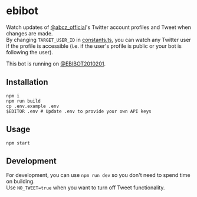 # ebibot

Watch updates of [@abcz_official](https://twitter.com/h_Takizawa329)'s Twitter account profiles and Tweet when changes are made.  
By changing `TARGET_USER_ID` in [constants.ts](constants.ts), you can watch any Twitter user if the profile is accessible (i.e. if the user's profile is public or your bot is following the user).

This bot is running on [@EBIBOT2010201](https://twitter.com/bioBOT52342033).

## Installation

```
npm i
npm run build
cp .env.example .env
$EDITOR .env # Update .env to provide your own API keys
```

## Usage

```
npm start
```

## Development

For development, you can use `npm run dev` so you don't need to spend time on building.  
Use `NO_TWEET=true` when you want to turn off Tweet functionality.
